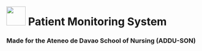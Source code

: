 # <img src="https://user-images.githubusercontent.com/103469969/209050078-d8483086-c632-48ec-a8b6-ccaf9ef361bb.png" style= "width 50px; height: 50px;"> Patient Monitoring System

### Made for the Ateneo de Davao School of Nursing (ADDU-SON)
